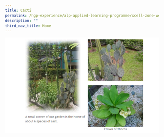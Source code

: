 ```yaml
---
title: Cacti
permalink: /hgp-experience/alp-applied-learning-programme/xcell-zone-website/home/cacti/
description: ""
third_nav_title: Home
---
```

<img src="/images/cac1.png">